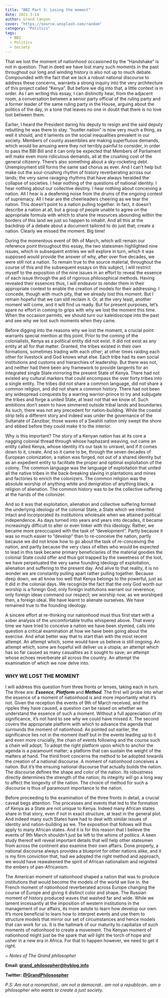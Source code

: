 ```yaml
---
title: "BBI Part 3: Losing the moment"
date: 2021-3-14
author: Grand Canyon
cover: "https://source.unsplash.com/random"
category: "Politics"
tags:
  - BBI
  - Politics
  - Society
---
```


That we lost the moment of nationhood occasioned by the “Handshake” is not in question. That in deed we have lost many such moments in the past throughout our long and winding history is also not up to much debate. Compounded with the fact that we lack a robust national discourse to address these concerns, warrants a strong inquiry into the very architecture of this project called “Kenya”. But before we dig into that, a little context is in order. As I am writing this essay, I can distinctly hear, from the adjacent room, a conversation between a senior party official of the ruling party and a former leader of the same ruling party in the House, arguing about the politics of the day, in a tone that leaves no one in doubt that there is no love lost between them.

Earlier, I heard the President daring his deputy to resign and the said deputy rebutting he was there to stay. “hustler nation” is now very much a thing, as well it should, and it laments on the social inequalities prevalent in our society. Members of county assemblies are making superfluous demands, which would be amusing were they not terribly painful to consider, in order to pass the BBI Bill and it can only be expected that Members of Parliament will make even more ridiculous demands, all at the crushing cost of the general citizenry. There’s also something about a sky-rocketing debt. Unemployment still forms the same sad chorus as ever. And I can’t help but make out the soul-crushing rhythm of history reverberating across our lands; the very same ravaging rhythms that have always heralded the collapse of societies. I hear nothing of the questions of national identity. I hear nothing about our collective destiny. I hear nothing about conceiving a nation. All I hear is a deafening noise from the drums of the ongoing contest of supremacy. All I hear are the cheerleaders cheering as we tear the nation. This doesn’t point to a nation pulling together. In fact, it doesn’t describe a nation at all, but a group of people unable to agree on the appropriate formula with which to share the resources abounding within the borders of this land we just so happen to inhabit. And all this at the backdrop of a debate about a document tailored to do just that; create a nation. Clearly we missed the moment. Big time!

During the momentous event of 9th of March, which will remain our reference point throughout this essay, the two statesmen highlighted nine issues, which in subsequent entries we will explore in turn, which it was supposed would provide the answer of why, after over five decades, we were still not a nation. To remain true to the source material, throughout the course of this and the subsequent essays on this subject, I will restrict myself to the exposition of the nine issues in an effort to reveal the essence of each issue through the aid of rigorous philosophical methods. Having revealed their essences thus, I will endeavor to render them in their appropriate context to enable the creation of models for their addressing. I concede, though with much pity, that we already lost this moment. But I remain hopeful that we can still reclaim it. Or, at the very least, another moment will come, and it will find us ready. But for present purposes, let’s spare no effort in coming to grips with why we lost the moment this time. When the occasion permits, we should turn our kaleidoscope into the past and see why we lost such moments when they came.

Before digging into the reasons why we lost the moment, a crucial point warrants special mention at this point. Prior to the coming of the colonialists, Kenya as a political entity did not exist. It did not exist as any entity at all for that matter. Granted, the tribes existed in their own formations, sometimes trading with each other; at other times raiding each other for livestock and God knows what else. Each tribe had its own social institutions and customs and hierarchies of leadership. But there was not, and neither had there been any framework to provide tangents for an integrated single State mirroring the present State of Kenya. There had not existed any cultural markers that could encompass the over forty tribes into a single entity. The tribes did not share a common language, did not share a common religion, and did not share a common history. There had not been any widespread conquests by a warring warrior-prince to try and subjugate the tribes and forge a united State, at least not that we know of. Such ambitions don’t seem to have simmered outside tribal lands and boundaries. As such, there was not any precedent for nation-building. While the coastal strip tells a different story and indeed was under the governance of the Sultanate of Zanzibar, those waves of a Swahili nation only swept the shore and ebbed before they could make it to the interior.

Why is this important? The story of a Kenyan nation has at its core a nagging colonial thread through whose haphazard weaving, out came an entity called Kenya, whose identity it’s our task to unravel, and if it comes down to it, create.
And so it came to be, through the seven decades of European colonization, a nation was forged, not out of a shared identity but as an expedient entity to facilitate the proper and optimal exploitation of the colony. The common language was the language of exploitation that united all the native tribes in the back-breaking slaving in plantations and mines and factories to enrich the colonizers. The common religion was the absolute worship of anything white and denigration of anything black; a religion of alienation. The common history was to be the collective suffering at the hands of the colonizer.

And so it was that exploitation, alienation and collective suffering formed the underlying ideology of the colonial State, a State which we inherited intact and incorporated its institutions wholesale when we attained political independence. As days turned into years and years into decades, it became increasingly difficult to alter or even tinker with this ideology. Rather, we became more preoccupied with the task of “development”. Partly because it was so much easier to “develop” than to re-conceive the nation, partly because we did not know how to go about the task of re-conceiving the nation, and partly because the very class of elites who would be expected to lead in this task became primary beneficiaries of the material goodies the colonial State could offer and thus got trapped by the sweetness of the loot, we have perpetuated the very same founding ideology of exploitation, alienation and suffering to the present day. And alive to that reality, it is no wonder we are constantly pulling apart rather pulling together. Because deep down, we all know too well that Kenya belongs to the powerful, just as it did in the colonial days. We recognize the fact that the only God worth our worship is a foreign God; only foreign institutions warrant our reverence; only foreign ideas command our respect; we worship now, as we worshiped then, a foreign ideal. We have learnt to alienate ourselves. We have remained true to the founding ideology.

A sincere effort at re-thinking our nationhood must thus first start with a sober analysis of the uncomfortable truths whispered above. That every time we have tried to conceive a nation we have been stymied, calls into question a critical examination at how we have been going about the exercise. And what better way that to start than with the most recent attempt. An attempt which, some would have us believe is still ongoing. An attempt which, some are hopeful will deliver us a utopia; an attempt which has so far caused as many casualties as it sought to save; an attempt whose echoes reverberate all across the country. An attempt the examination of which we now delve into.

### WHY WE LOST THE MOMENT

I will address this question from three fronts or lenses, taking each in turn. The three are: **_Essence_**, **_Platform_** and **_Method_**. The first will probe into what the essence of a moment of nationhood is and more importantly what it’s not. Given the reception the events of 9th of March received, and the ripples they have caused, a question can be raised on whether we understand the essence of such a moment. Without a full appreciation of its significance, it’s not hard to see why we could have missed it. The second covers the appropriate platform with which to advance the agenda that surrounds the moment of nationhood. As pointed out earlier, the significance lies not in the moment itself but in the events leading up to it and even more crucially, the chain of events following and the course such a chain will adopt; To adopt the right platform upon which to anchor the agenda is a paramount matter; a platform that can sustain the weight of the matters at hand. The third front concerns the method to be adopted towards the creation of a national discourse. A moment of nationhood conceives a nation. But it’s the ensuing national discourse that actually builds the nation. The discourse defines the shape and color of the nation. Its robustness directly determines the strength of the nation; its integrity will go a long way to affect the longevity of the nation. The choice of method for such a discourse is thus of paramount importance to the nation.

Before proceeding to the examination of the three fronts in detail, a crucial caveat begs attention. The processes and events that led to the formation of Kenya as a State are not unique to Kenya. Indeed many African states share in that story, even if not in exact structure, at least in the general plot. And indeed many such States have had to deal with similar issues of identity and nation-building as we. The exposition that follows will thus apply to many African states. And it is for this reason that I believe the events of 9th March shouldn’t just be left to the whims of politics. A keen study thereof will reveal important details that will help other statesmen from across the continent also examine their own affairs. Done properly, a national discourse always provides a blueprint for other nations alike, and it is my firm conviction that, had we adopted the right method and approach, we would have reawakened the spirit of African nationalism and reignited the embers of pan-Africanism.

The American moment of nationhood shaped a nation that was to produce institutions that would become the models of the world we live in. the French moment of nationhood reverberated across Europe changing the course of Europe and giving it distinct color and shape. The Russian moment of history produced waves that washed far and wide. While we lament incessantly at the imposition of western institutions in the management of our affairs, its more astute to learn how develop our own. It’s more beneficial to learn how to interpret events and use them to structure models that mirror our set of circumstances and hence models that can work for us. It is the hallmark of our maturity to capitalize of such moments of nationhood to create a movement. The Kenyan moment of nationhood might just be the spark that will light the torch of hope and usher in a new era in Africa. For that to happen however, we need to get it right.

_~ Notes of The Grand philosopher_

**Email: [grand_philosopher@hyblog.info](mailto:grand_philosopher@hyblog.info)**

**Twitter: [@GrandPhilosospher](https://twitter.com/GranPhilosopher)**

_P.S: Am not a monarchist.. am not a democrat.. am not a republican.. am a philosopher who wants to create a just society._
